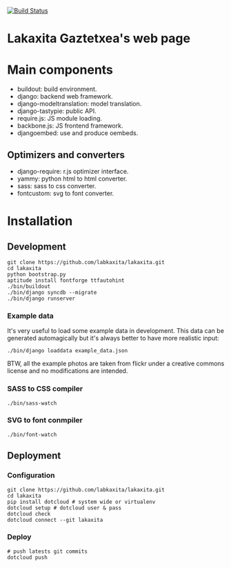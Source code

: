 [![Build Status](https://travis-ci.org/labkaxita/lakaxita.png)](https://travis-ci.org/labkaxita/lakaxita)

Lakaxita Gaztetxea's web page
=============================


Main components
===============

- buildout: build environment.
- django: backend web framework.
- django-modeltranslation: model translation.
- django-tastypie: public API.
- require.js: JS module loading.
- backbone.js: JS frontend framework.
- djangoembed: use and produce oembeds.

Optimizers and converters 
-------------------------

- django-require: r.js optimizer interface.
- yammy: python html to html converter.
- sass: sass to css converter.
- fontcustom: svg to font converter.


Installation
============

Development
-----------

    git clone https://github.com/labkaxita/lakaxita.git
    cd lakaxita
    python bootstrap.py
    aptitude install fontforge ttfautohint
    ./bin/buildout
    ./bin/django syncdb --migrate
    ./bin/django runserver


### Example data

It's very useful to load some example data in development. This data can be generated automagically but it's always better to have more realistic input:

    ./bin/django loaddata example_data.json

BTW, all the example photos are taken from flickr under a creative commons license and no modifications are intended.


### SASS to CSS compiler
    
    ./bin/sass-watch


### SVG to font conmpiler

    ./bin/font-watch


Deployment
----------

### Configuration
    git clone https://github.com/labkaxita/lakaxita.git
    cd lakaxita
    pip install dotcloud # system wide or virtualenv
    dotcloud setup # dotcloud user & pass
    dotcloud check
    dotcloud connect --git lakaxita

### Deploy
    # push latests git commits
    dotcloud push

